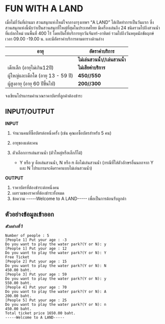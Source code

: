 # FUN WITH A LAND

เมื่อไม่กี่วันที่ผ่านมา สวนสนุกแห่งใหม่ใจกลางกรุงเทพฯ “A LAND” ได้เปิดทำการเป็นวันแรก ซึ่งสวนสนุกแห่งนี้นับว่าเป็นสวนสนุกที่ใหญ่ที่สุดในประเทศไทย มีเครื่องเล่นถึง 24 ชนิดรวมไปถึงสวนน้ำที่แปลกใหม่ บนพื้นที่ 400 ไร่ โดยเปิดให้บริการทุกวันจันทร์-อาทิตย์ รวมไปถึงวันหยุดนักขัตฤกษ์ เวลา 09.00 -19.00 น. และมีอัตราค่าบริการตามตารางด้านล่าง

| อายุ | อัตราค่าบริการ  |
| --- | --- |
|  | **ไม่เล่นสวนน้ำ//เล่นสวนน้ำ** |
| เด็กเล็ก (อายุไม่เกิน12ปี) | **ไม่เสียค่าบริการ** |
| ผู้ใหญ่และเด็กโต (อายุ 13 - 59 ปี) | **450//550** |
| ผู้สูงอายุ (อายุ 60 ปีขึ้นไป) | **200//300** |

จงเขียนโปรแกรมคำนวณราคาบัตรที่ลูกค้าต้องชำระ

## INPUT/OUTPUT
**INPUT**
1. จำนวนคนที่ซื้อบัตรต่อหนึ่งครั้ง (เช่น คุณเอซื้อบัตรสำหรับ 5 คน)
2. อายุของแต่ละคน
3. ตัวเลือกการเล่นสวนน้ำ (ตัวใหญ่หรือเล็กก็ได้)

    -  Y หรือ y คือเล่นสวนน้ำ, N หรือ n คือไม่เล่นสวนน้ำ
   (กรณีที่ใส่ตัวอักษรอื่นนอกจาก Y และ N
   โปรแกรมจะคิดราคาแบบไม่เล่นสวนน้ำ)

**OUTPUT**
1. ราคาบัตรที่ต้องชำระต่อหนึ่งคน
2. ผลรวมของราคาที่ต้องชำระทั้งหมด
3. ข้อความ -----Welcome to A LAND----- เพื่อเป็นการต้อนรับลูกค้า

## ตัวอย่างข้อมูลเข้าออก

***ตัวอย่างที่ 1***
```
Number of people : 5
[People 1] Put your age : -3
Do you want to play the water park?(Y or N): y
[People 1] Put your age : 12
Do you want to play the water park?(Y or N): Y
Free Ticket
[People 2] Put your age : 15
Do you want to play the water park?(Y or N): N
450.00 baht.
[People 3] Put your age : 59
Do you want to play the water park?(Y or N): y
550.00 baht.
[People 4] Put your age : 70
Do you want to play the water park?(Y or N): A
200.00 baht.
[People 5] Put your age : 25
Do you want to play the water park?(Y or N): n
450.00 baht.
Total ticket price 1650.00 baht.
-----Welcome to A LAND-----
```
